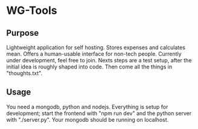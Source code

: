 # WG-Tools

## Purpose

Lightweight application for self hosting. Stores expenses and calculates mean. Offers a human-usable interface for non-tech people. Currently under development, feel free to join. Nexts steps are a test setup, after the initial idea is roughly shaped into code. Then come all the things in "thoughts.txt".

## Usage

You need a mongodb, python and nodejs.
Everything is setup for development; start the frontend with "npm run dev" and the python server with "./server.py". Your mongodb should be running on localhost.
